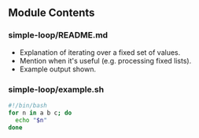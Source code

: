 
##  Module Contents

### **simple-loop/README.md**
- Explanation of iterating over a fixed set of values.
- Mention when it's useful (e.g. processing fixed lists).
- Example output shown.

### **simple-loop/example.sh**
```bash
#!/bin/bash
for n in a b c; do
  echo "$n"
done

